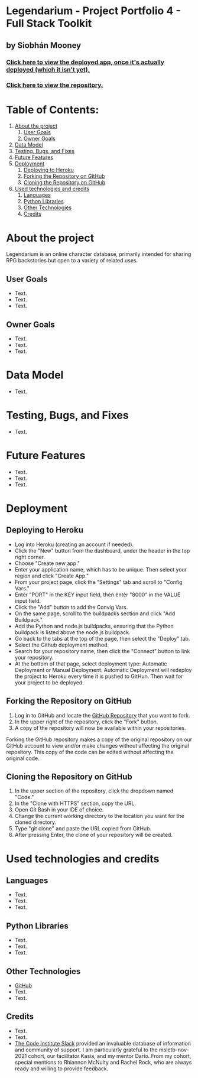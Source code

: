 # Legendarium - Project Portfolio 4 - Full Stack Toolkit
## by Siobhán Mooney

### [Click here to view the deployed app, once it's actually deployed (which it isn't yet).](https://legendarium.herokuapp.com/)
### [Click here to view the repository.](https://github.com/Estelindis/legendarium)

# Table of Contents:
1. [About the project](#about-the-project)
    1. [User Goals](#user-goals)
    2. [Owner Goals](#owner-goals)
2. [Data Model](#data-model)
3. [Testing, Bugs, and Fixes](#testing-bugs-and-fixes)
4. [Future Features](#future-features)
5. [Deployment](#deployment)
    1. [Deploying to Heroku](#deploying-to-heroku)
    2. [Forking the Repository on GitHub](#forking-the-repository-on-github)
    3. [Cloning the Repository on GitHub](#cloning-the-repository-on-github)
6. [Used technologies and credits](#used-technologies-and-credits)
    1. [Languages](#languages)
    2. [Python Libraries](#python-libraries)
    3. [Other Technologies](#other-technologies)
    4. [Credits](#credits)


# About the project
Legendarium is an online character database, primarily intended for sharing RPG backstories but open to a variety of related uses.

## User Goals
- Text.
- Text.
- Text.

## Owner Goals
- Text.
- Text.
- Text.

# Data Model
- Text.

# Testing, Bugs, and Fixes
- Text.

# Future Features
- Text.
- Text.
- Text.

# Deployment

## Deploying to Heroku

- Log into Heroku (creating an account if needed).
- Click the "New" button from the dashboard, under the header in the top right corner.
- Choose "Create new app."
- Enter your application name, which has to be unique. Then select your region and click "Create App."
- From your project page, click the "Settings" tab and scroll to "Config Vars."
- Enter "PORT" in the KEY input field, then enter "8000" in the VALUE input field.
- Click the "Add" button to add the Convig Vars.
- On the same page, scroll to the buildpacks section and click "Add Buildpack."
- Add the Python and node.js buildpacks, ensuring that the Python buildpack is listed above the node.js buildpack.
- Go back to the tabs at the top of the page, then select the "Deploy" tab.
- Select the Github deployment method.
- Search for your repository name, then click the "Connect" button to link your repository.
- At the bottom of that page, select deployment type: Automatic Deployment or Manual Deployment. Automatic Deployment will redeploy the project to Heroku every time it is pushed to GitHun. Then wait for your project to be deployed.

## Forking the Repository on GitHub

1. Log in to GitHub and locate the [GitHub Repository](https://github.com/Estelindis/double-agent) that you want to fork.
2. In the upper right of the repository, click the "Fork" button.
3. A copy of the repository will now be available within your repositories.

Forking the GitHub repository makes a copy of the original repository on our GitHub account to view and/or make changes without affecting the original repository. This copy of the code can be edited without affecting the original code.

## Cloning the Repository on GitHub

1. In the upper section of the repository, click the dropdown named "Code."
2. In the "Clone with HTTPS" section, copy the URL.
3. Open Git Bash in your IDE of choice.
4. Change the current working directory to the location you want for the cloned directory.
5. Type "git clone" and paste the URL copied from GitHub.
6. After pressing Enter, the clone of your repository will be created.

# Used technologies and credits

## Languages
- Text.
- Text.
- Text.

## Python Libraries

- Text.
- Text.
- Text.

## Other Technologies
- [GitHub](https://github.com/)
- Text.
- Text.

## Credits
- Text.
- Text.
- [The Code Institute Slack](https://slack.com/) provided an invaluable database of information and community of support. I am particularly grateful to the msletb-nov-2021 cohort, our facilitator Kasia, and my mentor Darío. From my cohort, special mentions to Rhiannon McNulty and Rachel Rock, who are always ready and willing to provide feedback.
